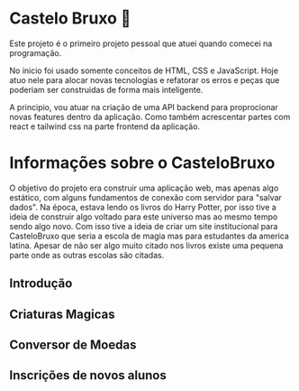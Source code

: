 # Castelo Bruxo 🏰
Este projeto é o primeiro projeto pessoal que atuei quando comecei na programação. 

No inicio foi usado somente conceitos de HTML, CSS e JavaScript. Hoje atuo nele para alocar novas tecnologias e refatorar os erros e peças que poderiam ser construidas de forma mais inteligente.

A principio, vou atuar na criação de uma API backend para proprocionar novas features dentro da aplicação. Como também acrescentar partes com react e tailwind css na parte frontend da aplicação.

# Informações sobre o CasteloBruxo

O objetivo do projeto era construir uma aplicação web, mas apenas algo estático, com alguns fundamentos de conexão com servidor para "salvar dados". Na época, estava lendo os livros do Harry Potter, por isso tive a ideia de construir algo voltado para este universo mas ao mesmo tempo sendo algo novo. Com isso tive a ideia de criar um site institucional para CasteloBruxo que seria a escola de magia mas para estudantes da america latina. Apesar de não ser algo muito citado nos livros existe uma pequena parte onde as outras escolas são citadas.

## Introdução

## Criaturas Magicas

## Conversor de Moedas

## Inscrições de novos alunos
